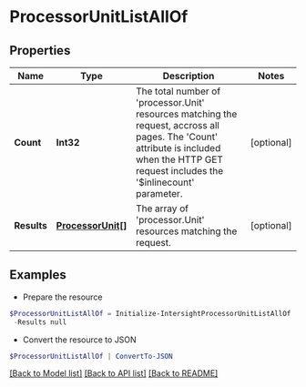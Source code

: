 # ProcessorUnitListAllOf
## Properties

Name | Type | Description | Notes
------------ | ------------- | ------------- | -------------
**Count** | **Int32** | The total number of &#39;processor.Unit&#39; resources matching the request, accross all pages. The &#39;Count&#39; attribute is included when the HTTP GET request includes the &#39;$inlinecount&#39; parameter. | [optional] 
**Results** | [**ProcessorUnit[]**](ProcessorUnit.md) | The array of &#39;processor.Unit&#39; resources matching the request. | [optional] 

## Examples

- Prepare the resource
```powershell
$ProcessorUnitListAllOf = Initialize-IntersightProcessorUnitListAllOf  -Count null `
 -Results null
```

- Convert the resource to JSON
```powershell
$ProcessorUnitListAllOf | ConvertTo-JSON
```

[[Back to Model list]](../README.md#documentation-for-models) [[Back to API list]](../README.md#documentation-for-api-endpoints) [[Back to README]](../README.md)


